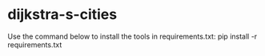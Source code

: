 # dijkstra-s-cities
Use the command below to install the tools in requirements.txt:
pip install -r requirements.txt
